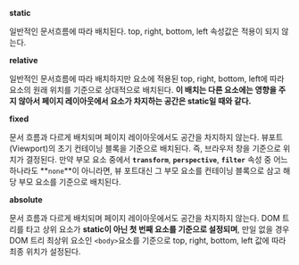 **static**

일반적인 문서흐름에 따라 배치된다. top, right, bottom, left 속성값은 적용이 되지 않는다.

**relative**

일반적인 문서흐름에 따라 배치하지만 요소에 적용된 top, right, bottom, left에 따라 요소의 원래 위치를 기준으로 상대적으로 배치된다. **이 배치는 다른 요소에는 영향을 주지 않아서 페이지 레이아웃에서 요소가 차지하는 공간은 static일 때와 같다.**

**fixed**

문서 흐름과 다르게 배치되며 페이지 레이아웃에서도 공간을 차지하지 않는다. 뷰포트(Viewport)의 초기 컨테이닝 블록을 기준으로 배치된다. 즉, 브라우저 창을 기준으로 위치가 결정된다. 만약 부모 요소 중에서 **`transform`**, **`perspective`**, **`filter`** 속성 중 어느 하나라도 **`none`**이 아니라면, 뷰 포트대신 그 부모 요소를 컨테이닝 블록으로 삼고 해당 부모 요소를 기준으로 배치된다.

**absolute**

문서 흐름과 다르게 배치되며 페이지 레이아웃에서도 공간을 차지하지 않는다. DOM 트리를 타고 상위 요소가 **static이 아닌 첫 번째 요소를 기준으로 설정되며**, 만일 없을 경우 DOM 트리 최상위 요소인 `<body>`요소를 기준으로 top, right, bottom, left 값에 따라 최종 위치가 설정된다.
